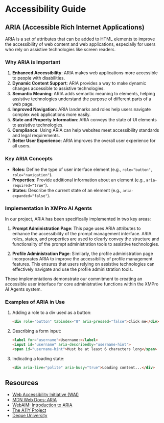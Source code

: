 # Accessibility Guide

## ARIA (Accessible Rich Internet Applications)

ARIA is a set of attributes that can be added to HTML elements to improve the accessibility of web content and web applications, especially for users who rely on assistive technologies like screen readers.

### Why ARIA is Important

1. **Enhanced Accessibility**: ARIA makes web applications more accessible to people with disabilities.
2. **Dynamic Content Support**: ARIA provides a way to make dynamic changes accessible to assistive technologies.
3. **Semantic Meaning**: ARIA adds semantic meaning to elements, helping assistive technologies understand the purpose of different parts of a web page.
4. **Improved Navigation**: ARIA landmarks and roles help users navigate complex web applications more easily.
5. **State and Property Information**: ARIA conveys the state of UI elements to assistive technologies.
6. **Compliance**: Using ARIA can help websites meet accessibility standards and legal requirements.
7. **Better User Experience**: ARIA improves the overall user experience for all users.

### Key ARIA Concepts

- **Roles**: Define the type of user interface element (e.g., `role="button"`, `role="navigation"`).
- **Properties**: Provide additional information about an element (e.g., `aria-required="true"`).
- **States**: Describe the current state of an element (e.g., `aria-expanded="false"`).

### Implementation in XMPro AI Agents

In our project, ARIA has been specifically implemented in two key areas:

1. **Prompt Administration Page**: This page uses ARIA attributes to enhance the accessibility of the prompt management interface. ARIA roles, states, and properties are used to clearly convey the structure and functionality of the prompt administration tools to assistive technologies.

2. **Profile Administration Page**: Similarly, the profile administration page incorporates ARIA to improve the accessibility of profile management features. This ensures that users relying on assistive technologies can effectively navigate and use the profile administration tools.

These implementations demonstrate our commitment to creating an accessible user interface for core administrative functions within the XMPro AI Agents system.

### Examples of ARIA in Use

1. Adding a role to a div used as a button:
   ```html
   <div role="button" tabindex="0" aria-pressed="false">Click me</div>
   ```

2. Describing a form input:
   ```html
   <label for="username">Username:</label>
   <input id="username" aria-describedby="username-hint">
   <span id="username-hint">Must be at least 6 characters long</span>
   ```

3. Indicating a loading state:
   ```html
   <div aria-live="polite" aria-busy="true">Loading content...</div>
   ```

## Resources

- [Web Accessibility Initiative (WAI)](https://www.w3.org/WAI/)
- [MDN Web Docs: ARIA](https://developer.mozilla.org/en-US/docs/Web/Accessibility/ARIA)
- [WebAIM: Introduction to ARIA](https://webaim.org/techniques/aria/)
- [The A11Y Project](https://www.a11yproject.com/)
- [Deque University](https://dequeuniversity.com/)
